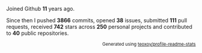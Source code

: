 Joined Github **11** years ago.

Since then I pushed **3866** commits, opened **38** issues, submitted **111** pull requests, received **742** stars across **250** personal projects and contributed to **40** public repositories.

<p align="right"><sub>Generated using <a href="https://github.com/marketplace/actions/profile-readme-stats">teoxoy/profile-readme-stats</a></sub></p>
